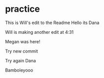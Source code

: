 # practice
This is Will's edit to the Readme
Hello its Dana

Will is making another edit at 4:31

Megan was here!

Try new commit

Try again Dana


Bamboleyooo